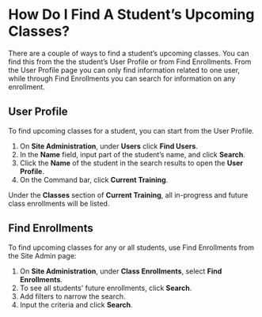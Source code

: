 # How Do I Find A Student’s Upcoming Classes?

There are a couple of ways to find a student’s upcoming classes. You can find this from the the student’s User Profile or from Find Enrollments. From the User Profile page you can only find information related to one user, while through Find Enrollments you can search for information on any enrollment.

## User Profile

To find upcoming classes for a student, you can start from the User Profile.  

1. On **Site Administration**, under **Users** click **Find Users**. 
1. In the **Name** field, input part of the student’s name, and click **Search**. 
1. Click the **Name** of the student in the search results to open the **User Profile**. 
1. On the Command bar, click **Current Training**.

Under the **Classes** section of **Current Training**, all in-progress and future class enrollments will be listed.

## Find Enrollments

To find upcoming classes for any or all students, use Find Enrollments from the Site Admin page: 
1. On **Site Administration**, under **Class Enrollments**, select **Find Enrollments**. 
1. To see all students' future enrollments, click **Search**.
1. Add filters to narrow the search.
1. Input the criteria and click **Search**. 